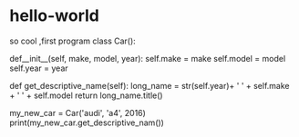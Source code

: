 # hello-world
so cool ,first program
class Car():

  def__init__(self, make, model, year):
    self.make = make
    self.model = model
    self.year = year
    
  def get_descriptive_name(self):
    long_name = str(self.year)+ ' ' + self.make + ' ' + self.model
    return long_name.title()

my_new_car = Car('audi', 'a4', 2016)
print(my_new_car.get_descriptive_nam())

